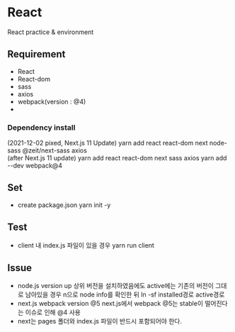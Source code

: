 # React
React practice & environment 

## Requirement
- React
- React-dom
- sass
- axios
- webpack(version : @4)
- 
### Dependency install
(2021-12-02 pixed, Next.js 11 Update) yarn add react react-dom next node-sass @zeit/next-sass axios <br>
(after Next.js 11 update) yarn add react react-dom next sass axios 
yarn add --dev webpack@4

## Set
- create package.json
yarn init -y

## Test
- client 내 index.js 파일이 있을 경우
yarn run client

## Issue
- node.js version up
상위 버전을 설치하였음에도 active에는 기존의 버전이 그대로 남아있을 경우 n으로 node info를 확인한 뒤
ln -sf installed경로 active경로
- next.js webpack version @5
next.js에서 webpack @5는 stable이 떨어진다는 이슈로 인해 @4 사용
- next는 pages 폴더와 index.js 파일이 반드시 포함되어야 한다.
